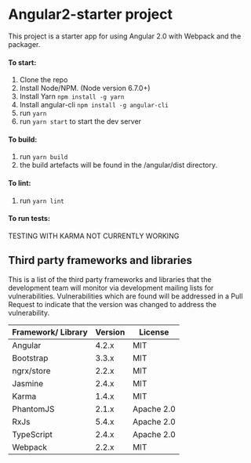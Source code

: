 # Angular2-starter project

This project is a starter app for using Angular 2.0 with Webpack and the packager.

#### To start:

1. Clone the repo
2. Install Node/NPM. (Node version 6.7.0+)
3. Install Yarn `npm install -g yarn`
4. Install angular-cli `npm install -g angular-cli`
5. run `yarn`
6. run `yarn start` to start the dev server

#### To build:

1. run `yarn build`
2. the build artefacts will be found in the /angular/dist directory.

#### To lint:

1. run `yarn lint`

#### To run tests:

TESTING WITH KARMA NOT CURRENTLY WORKING

## Third party frameworks and libraries

This is a list of the third party frameworks and libraries that the development team 
will monitor via development mailing lists for vulnerabilities.  Vulnerabilities which 
are found will be addressed in a Pull Request to indicate that the version was changed 
to address the vulnerability.

| Framework/ Library | Version  | License
| ------------------ | -------- | -------
| Angular            | 4.2.x    | MIT
| Bootstrap          | 3.3.x    | MIT
| ngrx/store         | 2.2.x    | MIT
| Jasmine            | 2.4.x    | MIT
| Karma              | 1.4.x    | MIT
| PhantomJS          | 2.1.x    | Apache 2.0
| RxJs               | 5.4.x    | Apache 2.0
| TypeScript         | 2.4.x    | Apache 2.0
| Webpack            | 2.2.x    | MIT
